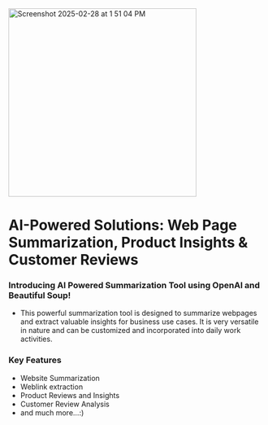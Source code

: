 <img width="370" alt="Screenshot 2025-02-28 at 1 51 04 PM" src="https://github.com/user-attachments/assets/cf591dff-ff88-4a6a-a264-efb4ab7da91e" />

# AI-Powered Solutions: Web Page Summarization, Product Insights & Customer Reviews 




### Introducing AI Powered Summarization Tool using OpenAI and Beautiful Soup!

- This powerful summarization tool is designed to summarize webpages and extract valuable insights for business use cases. It is very versatile in nature and can be customized and incorporated into daily work activities.


### Key Features

- Website Summarization
- Weblink extraction
- Product Reviews and Insights
- Customer Review Analysis
-  and much more...:)
